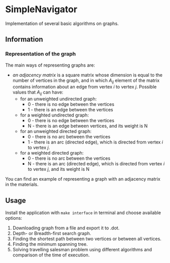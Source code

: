 
# SimpleNavigator

Implementation of several basic algorithms on graphs. 

## Information

### Representation of the graph

The main ways of representing graphs are:
* *an adjacency matrix* is a square matrix whose dimension is equal to the number of vertices in the graph, and in which $`A_{ij}`$ element of the matrix contains information about an edge from vertex $`i`$ to vertex $`j`$. Possible values that $`A_{ij}`$ can have:
    + for an unweighted undirected graph:
        - 0 - there is no edge between the vertices
        - 1 - there is an edge between the vertices
    + for a weighted undirected graph:
        - 0 - there is no edge between the vertices
        - N - there is an edge between vertices, and its weight is N
    + for an unweighted directed graph:
        - 0 - there is no arc between the vertices
        - 1 - there is an arc (directed edge), which is directed from vertex $`i`$ to vertex $`j`$.
    + for a weighted directed graph:
        - 0 - there is no arc between the vertices
        - N - there is an arc (directed edge), which is directed from vertex $`i`$ to vertex $`j`$, and its weight is N
        
You can find an example of representing a graph with an adjacency matrix in the materials.

## Usage
Install the application with `make interface` in terminal and choose available options:
1. Downloading graph from a file and export it to .dot.
2. Depth- or Breadth-first search graph.
3. Finding the shortest path between two vertices or between all vertices.
4. Finding the minimum spanning tree.
5. Solving travelling salesman problem using different algorithms and comparison of the time of execution.
